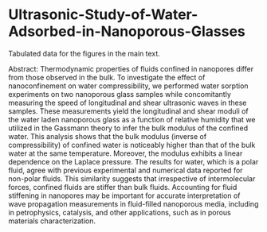 # Ultrasonic-Study-of-Water-Adsorbed-in-Nanoporous-Glasses
Tabulated data for the figures in the main text.

Abstract:
Thermodynamic properties of fluids confined in nanopores differ from those observed in the bulk. To investigate the effect of nanoconfinement on water compressibility, we performed water sorption experiments on two nanoporous glass samples while concomitantly measuring the speed of longitudinal and shear ultrasonic waves in these samples. These measurements yield the longitudinal and shear moduli of the water laden nanoporous glass as a function of relative humidity that we utilized in the Gassmann theory to infer the bulk modulus of the confined water. This analysis shows  that the bulk modulus (inverse of compressibility) of confined water is noticeably higher than that of the bulk water at the same temperature. Moreover, the modulus exhibits a linear dependence on the Laplace pressure. The results for water, which is a polar fluid, agree with previous experimental and numerical data reported for non-polar fluids. This similarity suggests that irrespective of intermolecular forces, confined fluids are stiffer than bulk fluids. Accounting for fluid stiffening in nanopores may be important for accurate interpretation of wave propagation measurements in fluid-filled nanoporous media, including in petrophysics, catalysis, and other applications, such as in porous materials characterization.
